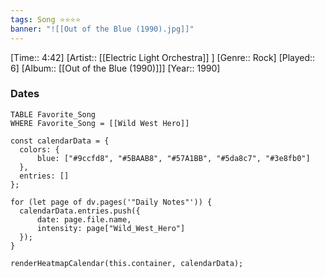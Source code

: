 ```yaml
---
tags: Song ⭐⭐⭐⭐ 
banner: "![[Out of the Blue (1990).jpg]]"
---
```

[Time:: 4:42]
[Artist:: [[Electric Light Orchestra]] ]
[Genre:: Rock]
[Played:: 6]
[Album:: [[Out of the Blue (1990)]]]
[Year:: 1990]
### Dates
````dataview
TABLE Favorite_Song
WHERE Favorite_Song = [[Wild West Hero]]
````

  ```dataviewjs
const calendarData = { 
	colors: { 
		blue: ["#9ccfd8", "#5BAAB8", "#57A1BB", "#5da8c7", "#3e8fb0"] 
	}, 
	entries: [] 
}; 

for (let page of dv.pages('"Daily Notes"')) { 
	calendarData.entries.push({ 
		date: page.file.name, 
		intensity: page["Wild_West_Hero"]
	}); 
} 

renderHeatmapCalendar(this.container, calendarData);
```
